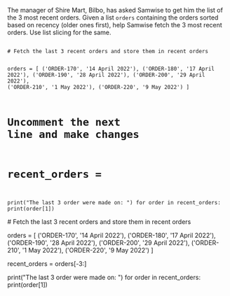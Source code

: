 The manager of Shire Mart, Bilbo, has asked Samwise to get him the list of the 3 most recent orders. Given a list `orders` containing the orders sorted based on recency (older ones first), help Samwise fetch the 3 most recent orders. Use list slicing for the same.


<Editor lang="python" type="exercise">
<code>
# Fetch the last 3 recent orders and store them in recent orders

orders = [
  ('ORDER-170', '14 April 2022'),
  ('ORDER-180', '17 April 2022'),
  ('ORDER-190', '28 April 2022'),
  ('ORDER-200', '29 April 2022'),
  ('ORDER-210', '1 May 2022'),
  ('ORDER-220', '9 May 2022')
]

# Uncomment the next line and make changes
# recent_orders = 

print("The last 3 order were made on: ")
for order in recent_orders:
  print(order[1])
</code>

<solution>
# Fetch the last 3 recent orders and store them in recent orders

orders = [
  ('ORDER-170', '14 April 2022'),
  ('ORDER-180', '17 April 2022'),
  ('ORDER-190', '28 April 2022'),
  ('ORDER-200', '29 April 2022'),
  ('ORDER-210', '1 May 2022'),
  ('ORDER-220', '9 May 2022')
]

recent_orders = orders[-3:]

print("The last 3 order were made on: ")
for order in recent_orders:
  print(order[1])
</solution>
</Editor>